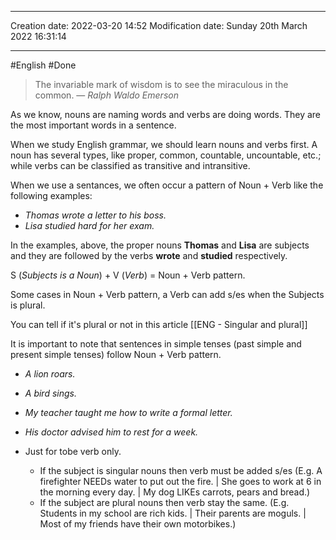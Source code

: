  ----
Creation date: 2022-03-20 14:52
Modification date: Sunday 20th March 2022 16:31:14

----

#English
#Done 

> The invariable mark of wisdom is to see the miraculous in the common.
> — <cite>Ralph Waldo Emerson</cite>

As we know, nouns are naming words and verbs are doing words. They are the most important words in a sentence. 

When we study English grammar, we should learn nouns and verbs first. A noun has several types, like proper, common, countable, uncountable, etc.; while verbs can be classified as transitive and intransitive.

When we use a sentances, we often occur a pattern of Noun + Verb like the following examples:
- *Thomas wrote a letter to his boss.*
- *Lisa studied hard for her exam.*

In the examples, above, the proper nouns **Thomas** and **Lisa** are subjects and they are followed by the verbs **wrote** and **studied** respectively.

S (*Subjects is a Noun*) + V (*Verb*) = Noun + Verb pattern.

Some cases in Noun + Verb pattern, a Verb can add s/es when the Subjects is plural. 

You can tell if it's plural or not in this article [[ENG - Singular and plural]]

It is important to note that sentences in simple tenses (past simple and present simple tenses) follow Noun + Verb pattern.

-   _A lion roars._
-   _A bird sings._
-   _My teacher taught me how to write a formal letter._
-   _His doctor advised him to rest for a week._

- Just for tobe verb only.
	- If the subject is singular nouns then verb must be added s/es   (E.g. A firefighter NEEDs water to put out the fire. | She goes to work at 6 in the morning every day. | My dog LIKEs carrots, pears and bread.)
	- If the subject are plural nouns then verb stay the same. (E.g. Students in my school are rich kids. | Their parents are moguls. | Most of my friends have their own motorbikes.)
